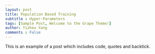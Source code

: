 ```yaml
---
layout: post
title: Population Based Training
subtitle : Hyper-Parameters
tags: [Sample Post, Welcome to the Grape Theme!]
author: Yizhou Yang
comments : False
---
```

This is an example of a post which includes code, quotes and backtick.